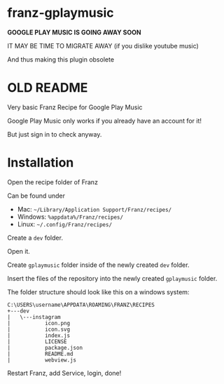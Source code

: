 # franz-gplaymusic

**GOOGLE PLAY MUSIC IS GOING AWAY SOON**

IT MAY BE TIME TO MIGRATE AWAY (if you dislike youtube music)

And thus making this plugin obsolete

# OLD README
Very basic Franz Recipe for Google Play Music

Google Play Music only works if you already have an account for it!

But just sign in to check anyway.

# Installation
Open the recipe folder of Franz

Can be found under

* Mac: `~/Library/Application Support/Franz/recipes/`
* Windows: `%appdata%/Franz/recipes/`
* Linux: `~/.config/Franz/recipes/`

Create a `dev` folder.

Open it.

Create `gplaymusic` folder inside of the newly created `dev` folder.

Insert the files of the repository into the newly created `gplaymusic` folder.

The folder structure should look like this on a windows system:

```
C:\USERS\username\APPDATA\ROAMING\FRANZ\RECIPES
+---dev
|   \---instagram
|           icon.png
|           icon.svg
|           index.js
|           LICENSE
|           package.json
|           README.md
|           webview.js
```

Restart Franz, add Service, login, done!
